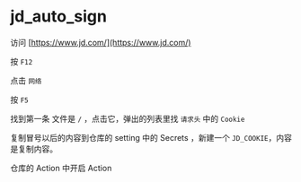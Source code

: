 # jd_auto_sign

访问 [https://www.jd.com/](https://www.jd.com/)

按 `F12`

点击 `网络`

按 `F5`

找到第一条 文件是 `/` ，点击它，弹出的列表里找 `请求头` 中的 `Cookie`

复制冒号以后的内容到仓库的 setting 中的 Secrets ，新建一个 `JD_COOKIE`，内容是复制内容。

仓库的 Action 中开启 Action
